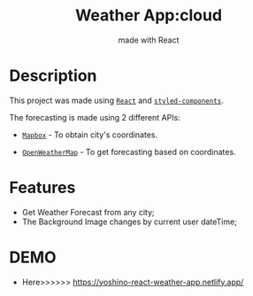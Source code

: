 <div align="center">

# Weather App:cloud

made with React


</div>

# Description

This project was made using [`React`](https://github.com/facebook/react) and [`styled-components`](https://github.com/styled-components/styled-components).

The forecasting is made using 2 different APIs:

- [`Mapbox`](https://docs.mapbox.com/api/overview/) - To obtain city's coordinates.

- [`OpenWeatherMap`](https://openweathermap.org/api) - To get forecasting based on coordinates.



# Features

- Get Weather Forecast from any city;
- The Background Image changes by current user dateTime;


# DEMO
- Here>>>>>> https://yoshino-react-weather-app.netlify.app/
